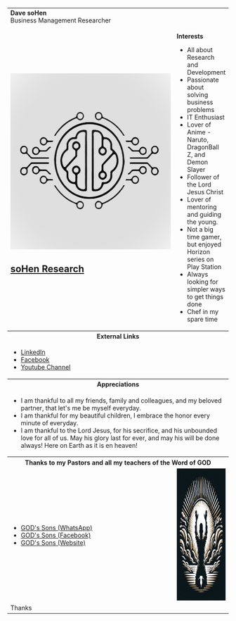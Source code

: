 <table>

<tr>
  <td colspan="2">
    <strong>Dave soHen</strong><br />
    Business Management Researcher<br />
  </td>
</tr>

<tr>
<td width="400px">
<a href="https://sohen.net"><img src="imgs/soHenResearch.png" width="400px" height="400px" /></a>
 <br />
  
## <strong><a href="https://sohen.net">soHen Research</a></strong>
</td>
<td>



<strong>Interests</strong>

<ul>
  <li>All about Research and Development</li>
  <li>Passionate about solving business problems</li>
  <li>IT Enthusiast</li>
  <li>Lover of Anime - Naruto, DragonBall Z, and Demon Slayer</li>
  <li>Follower of the Lord Jesus Christ</li>
  <li>Lover of mentoring and guiding the young.</li>
  <li>Not a big time gamer, but enjoyed Horizon series on Play Station</li>
  <li>Always looking for simpler ways to get things done</li>
  <li>Chef in my spare time</li>
</ul>

</td>
</tr>
<tr>
  <th colspan="2">
    External Links
  </th>
 </tr>
<tr>
  <td colspan="2">
    <ul>
      <li><a href="https://www.linkedin.com/in/davesohen">LinkedIn</a></li>
      <li><a href="https://www.facebook.com/profile.php?id=61562956337548">Facebook</a></li>
      <li><a href="https://www.youtube.com/@davesohen">Youtube Channel</a></li>
    </ul>
  </td>
 </tr>
 
 <tr>
  <th colspan="2">
    Appreciations
  </th>
 </tr>
<tr>
  <td colspan="2">
    <ul>
      <li>I am thankful to all my friends, family and colleagues, and my beloved partner, that let's me be myself everyday.</li>
      <li>I am thankful for my beautiful children, I embrace the honor every minute of everyday.</li>
      <li>I am thankful to the Lord Jesus, for his secrifice, and his unbounded love for all of us. May his glory last for ever, and may his will be done always! Here on Earth as it is en heaven!</li>
    </ul>
  </td>
 </tr>
 
 
 <tr>
  <th colspan="2">
    Thanks to my Pastors and all my teachers of the Word of GOD
  </th>
 </tr>
<tr>
  <td width="400px">
    <ul>
      <li><a href="https://l.facebook.com/l.php?u=https%3A%2F%2Fwhatsapp.com%2Fchannel%2F0029VaouCFzGk1FuUzwnbe2c%3Ffbclid%3DIwZXh0bgNhZW0CMTAAAR3K0E0OVpk1unG6Lkw9OWmbRxl1-FMiGE96umjh-drLabhyX_lOUCH2AOE_aem_W8SbixevdLutR1pJZtPDxw&h=AT3UvzjZNWx-NzAX3o84-OAdMgxQsz68Yk2Z-sN56Ioa_4ffL-BT_P_l3vmMBKKorsivtKRGheD-i9dYklM5H6wntrpgsk_YWIRaVMCL0hDmBRleRE4AtyLpzczORTbdJTSfiA">GOD's Sons (WhatsApp)</a></li>
      <li><a href="https://www.facebook.com/profile.php?id=61565963511042">GOD's Sons (Facebook)</a></li>
      <li><a href="https://god-sons.co.za">GOD's Sons (Website)</a></li>
    </ul>
  </td>
  <td>
    <a href="https://l.facebook.com/l.php?u=https%3A%2F%2Fwhatsapp.com%2Fchannel%2F0029VaouCFzGk1FuUzwnbe2c%3Ffbclid%3DIwZXh0bgNhZW0CMTAAAR3K0E0OVpk1unG6Lkw9OWmbRxl1-FMiGE96umjh-drLabhyX_lOUCH2AOE_aem_W8SbixevdLutR1pJZtPDxw&h=AT3UvzjZNWx-NzAX3o84-OAdMgxQsz68Yk2Z-sN56Ioa_4ffL-BT_P_l3vmMBKKorsivtKRGheD-i9dYklM5H6wntrpgsk_YWIRaVMCL0hDmBRleRE4AtyLpzczORTbdJTSfiA"><img src="imgs/GODsSons.jpg" width="300px" height="300px" /></a></td>
 </tr>
 <tr>
   <td colspan="2">
     Thanks
   </td>
 </tr>
 
</table>
